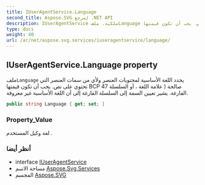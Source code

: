 ```yaml
---
title: IUserAgentService.Language
second_title: Aspose.SVG لمرجع .NET API
description: IUserAgentService ملكية. ملفLanguage يحدد اللغة الأساسية لمحتويات العنصر ولأي من سمات العنصر التي تحتوي على نص. يجب أن تكون قيمتها BCP 47 صالحة  علامة اللغة  أو السلسلة الفارغة. يشير تعيين السمة إلى السلسلة الفارغة إلى أن اللغة الأساسية غير معروفة.
type: docs
weight: 40
url: /ar/net/aspose.svg.services/iuseragentservice/language/
---
```

## IUserAgentService.Language property

ملف`Language` يحدد اللغة الأساسية لمحتويات العنصر ولأي من سمات العنصر التي تحتوي على نص. يجب أن تكون قيمتها BCP 47 صالحة ( علامة اللغة ، أو السلسلة الفارغة. يشير تعيين السمة إلى السلسلة الفارغة إلى أن اللغة الأساسية غير معروفة.

```csharp
public string Language { get; set; }
```

### Property_Value

لغة وكيل المستخدم .

### أنظر أيضا

* interface [IUserAgentService](../)
* مساحة الاسم [Aspose.Svg.Services](../../iuseragentservice/)
* المجسم [Aspose.SVG](../../../)


